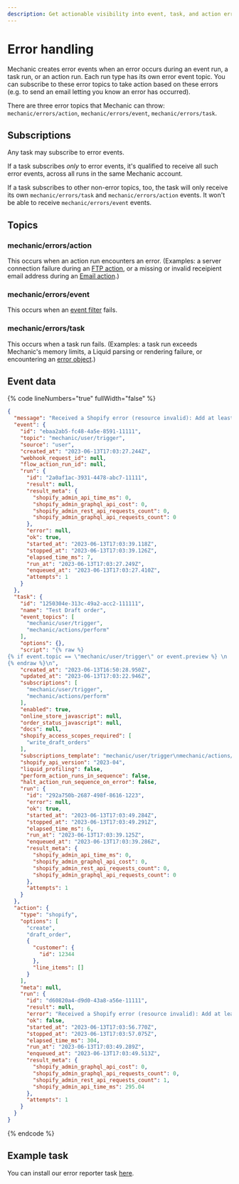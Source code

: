 ```yaml
---
description: Get actionable visibility into event, task, and action errors
---
```


# Error handling

Mechanic creates error events when an error occurs during an event run, a task run, or an action run. Each run type has its own error event topic. You can subscribe to these error topics to take action based on these errors (e.g. to send an email letting you know an error has occurred).

There are three error topics that Mechanic can throw: `mechanic/errors/action`, `mechanic/errors/event`, `mechanic/errors/task`.

## Subscriptions

Any task may subscribe to error events.&#x20;

If a task subscribes _only_ to error events, it's qualified to receive all such error events, across all runs in the same Mechanic account.

If a task subscribes to other non-error topics, too, the task will only receive its own `mechanic/errors/task` and `mechanic/errors/action` events. It won't be able to receive `mechanic/errors/event` events.

## Topics

### mechanic/errors/action

This occurs when an action run encounters an error. (Examples: a server connection failure during an [FTP action](../core/actions/ftp.md), or a missing or invalid receipient email address during an [Email action](../core/actions/email.md).)

### mechanic/errors/event

This occurs when an [event filter](events/filters.md) fails.

### mechanic/errors/task

This occurs when a task run fails. (Examples: a task run exceeds Mechanic's memory limits, a Liquid parsing or rendering failure, or encountering an [error object](../core/tasks/code/error-objects.md).)

## Event data

{% code lineNumbers="true" fullWidth="false" %}
```json
{
  "message": "Received a Shopify error (resource invalid): Add at least 1 product",
  "event": {
    "id": "ebaa2ab5-fc48-4a5e-8591-11111",
    "topic": "mechanic/user/trigger",
    "source": "user",
    "created_at": "2023-06-13T17:03:27.244Z",
    "webhook_request_id": null,
    "flow_action_run_id": null,
    "run": {
      "id": "2a0af1ac-3931-4478-abc7-11111",
      "result": null,
      "result_meta": {
        "shopify_admin_api_time_ms": 0,
        "shopify_admin_graphql_api_cost": 0,
        "shopify_admin_rest_api_requests_count": 0,
        "shopify_admin_graphql_api_requests_count": 0
      },
      "error": null,
      "ok": true,
      "started_at": "2023-06-13T17:03:39.118Z",
      "stopped_at": "2023-06-13T17:03:39.126Z",
      "elapsed_time_ms": 7,
      "run_at": "2023-06-13T17:03:27.249Z",
      "enqueued_at": "2023-06-13T17:03:27.410Z",
      "attempts": 1
    }
  },
  "task": {
    "id": "1250304e-313c-49a2-acc2-111111",
    "name": "Test Draft order",
    "event_topics": [
      "mechanic/user/trigger",
      "mechanic/actions/perform"
    ],
    "options": {},
    "script": "{% raw %}
{% if event.topic == \"mechanic/user/trigger\" or event.preview %} \n  {% action \"shopify\" %}\n  [\n    \"create\",\n    \"draft_order\",\n    {\n      \"customer\": {\n        \"id\": 1111\n      },\n      \"line_items\": []\n    }\n  ]\n{% endaction %}\n\n{% else %}\n\n{% action \"echo\" action.result %}\n  \n{% endif %}
{% endraw %}\n",
    "created_at": "2023-06-13T16:50:28.950Z",
    "updated_at": "2023-06-13T17:03:22.946Z",
    "subscriptions": [
      "mechanic/user/trigger",
      "mechanic/actions/perform"
    ],
    "enabled": true,
    "online_store_javascript": null,
    "order_status_javascript": null,
    "docs": null,
    "shopify_access_scopes_required": [
      "write_draft_orders"
    ],
    "subscriptions_template": "mechanic/user/trigger\nmechanic/actions/perform",
    "shopify_api_version": "2023-04",
    "liquid_profiling": false,
    "perform_action_runs_in_sequence": false,
    "halt_action_run_sequence_on_error": false,
    "run": {
      "id": "292a750b-2687-498f-8616-1223",
      "error": null,
      "ok": true,
      "started_at": "2023-06-13T17:03:49.284Z",
      "stopped_at": "2023-06-13T17:03:49.291Z",
      "elapsed_time_ms": 6,
      "run_at": "2023-06-13T17:03:39.125Z",
      "enqueued_at": "2023-06-13T17:03:39.286Z",
      "result_meta": {
        "shopify_admin_api_time_ms": 0,
        "shopify_admin_graphql_api_cost": 0,
        "shopify_admin_rest_api_requests_count": 0,
        "shopify_admin_graphql_api_requests_count": 0
      },
      "attempts": 1
    }
  },
  "action": {
    "type": "shopify",
    "options": [
      "create",
      "draft_order",
      {
        "customer": {
          "id": 12344
        },
        "line_items": []
      }
    ],
    "meta": null,
    "run": {
      "id": "d60820a4-d9d0-43a8-a56e-11111",
      "result": null,
      "error": "Received a Shopify error (resource invalid): Add at least 1 product",
      "ok": false,
      "started_at": "2023-06-13T17:03:56.770Z",
      "stopped_at": "2023-06-13T17:03:57.075Z",
      "elapsed_time_ms": 304,
      "run_at": "2023-06-13T17:03:49.289Z",
      "enqueued_at": "2023-06-13T17:03:49.513Z",
      "result_meta": {
        "shopify_admin_graphql_api_cost": 0,
        "shopify_admin_graphql_api_requests_count": 0,
        "shopify_admin_rest_api_requests_count": 1,
        "shopify_admin_api_time_ms": 295.04
      },
      "attempts": 1
    }
  }
}
```
{% endcode %}

## Example task

You can install our error reporter task [here](https://tasks.mechanic.dev/error-reporter).
